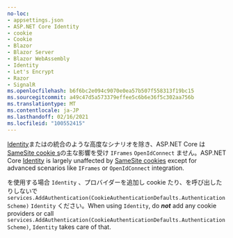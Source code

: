 ```yaml
---
no-loc:
- appsettings.json
- ASP.NET Core Identity
- cookie
- Cookie
- Blazor
- Blazor Server
- Blazor WebAssembly
- Identity
- Let's Encrypt
- Razor
- SignalR
ms.openlocfilehash: b6f6bc2e094c9070e0ea57b507f558313f19bc15
ms.sourcegitcommit: a49c47d5a573379effee5c6b6e36f5c302aa756b
ms.translationtype: MT
ms.contentlocale: ja-JP
ms.lasthandoff: 02/16/2021
ms.locfileid: "100552415"
---
```

<span data-ttu-id="a02f8-101">[Identity](xref:security/authentication/identity)またはの統合のような高度なシナリオを除き、ASP.NET Core は[SameSite cookie s](xref:security/samesite)の主な影響を受け `IFrames` `OpenIdConnect` ません。</span><span class="sxs-lookup"><span data-stu-id="a02f8-101">ASP.NET Core [Identity](xref:security/authentication/identity) is largely unaffected by [SameSite cookies](xref:security/samesite) except for advanced scenarios like `IFrames` or `OpenIdConnect` integration.</span></span>

<span data-ttu-id="a02f8-102">を使用する場合 `Identity` 、プロバイダーを追加し cookie たり、を呼び出したりしないで ` services.AddAuthentication(CookieAuthenticationDefaults.AuthenticationScheme)` `Identity` ください。</span><span class="sxs-lookup"><span data-stu-id="a02f8-102">When using `Identity`, do ***not*** add any cookie providers or call ` services.AddAuthentication(CookieAuthenticationDefaults.AuthenticationScheme)`, `Identity` takes care of that.</span></span>